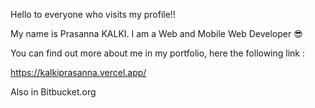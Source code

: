 Hello to everyone who visits my profile!!

My name is Prasanna KALKI. I am a Web and Mobile Web Developer 😎

You can find out more about me in my portfolio, here the following link :

https://kalkiprasanna.vercel.app/

Also in Bitbucket.org
